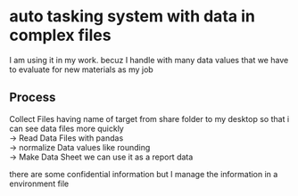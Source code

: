 # auto tasking system with data in complex files

I am using it in my work. becuz I handle with many data values that we have to evaluate for new materials as my job   

## Process
Collect Files having name of target from share folder to my desktop so that i can see data files more quickly   
-> Read Data Files with pandas   
-> normalize Data values like rounding   
-> Make Data Sheet we can use it as a report data   


there are some confidential information but I manage the information in a environment file